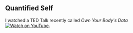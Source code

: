 ## Quantified Self

I watched a TED Talk recently called *Own Your Body's Data* [![Watch on YouTube](https://img.youtube.com/vi/GMVTJ9ZKVc/0.jpg)](https://www.youtube.com/watch?v=_GMVTJ9ZKVc).
